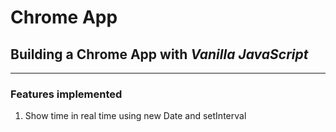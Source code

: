 # Chrome App
## Building a Chrome App with *Vanilla JavaScript*
___
### Features implemented
1. Show time in real time using new Date and setInterval
